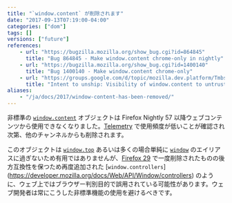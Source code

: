 ```yaml
---
title: "`window.content` が削除されます"
date: "2017-09-13T07:19:00-04:00"
categories: ["dom"]
tags: []
versions: ["future"]
references:
    - url: "https://bugzilla.mozilla.org/show_bug.cgi?id=864845"
      title: "Bug 864845 - Make window.content chrome-only in nightly"
    - url: "https://bugzilla.mozilla.org/show_bug.cgi?id=1400140"
      title: "Bug 1400140 - Make window.content chrome-only"
    - url: "https://groups.google.com/d/topic/mozilla.dev.platform/Tmbs-wFwHzo/discussion"
      title: "Intent to unship: Visibility of window.content to untrusted code"
aliases:
    - "/ja/docs/2017/window-content-has-been-removed/"
---
```

非標準の [`window.content`](https://developer.mozilla.org/docs/Web/API/Window/content) オブジェクトは Firefox Nightly 57 以降ウェブコンテンツから使用できなくなりました。[Telemetry](https://telemetry.mozilla.org/) で使用頻度が低いことが確認され次第、他のチャンネルからも削除されます。

このオブジェクトは [`window.top`](https://developer.mozilla.org/docs/Web/API/Window/top) あるいは多くの場合単純に [`window`](https://developer.mozilla.org/docs/Web/API/Window) のエイリアスに過ぎないため有用ではありませんが、[Firefox 29](https://www.fxsitecompat.dev/ja/docs/2014/window-content-controllers-pkcs11-and-loadstatus-have-been-removed/) で一度削除されたものの後方互換性を保つため再度追加された [`window.controllers`] (https://developer.mozilla.org/docs/Web/API/Window/controllers) のように、ウェブ上ではブラウザー判別目的で誤用されている可能性があります。ウェブ開発者は常にこうした非標準機能の使用を避けるべきです。
